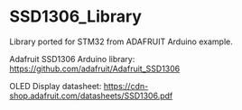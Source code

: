 # SSD1306_Library
Library ported for STM32 from ADAFRUIT Arduino example.

Adafruit SSD1306 Arduino library: https://github.com/adafruit/Adafruit_SSD1306

OLED Display datasheet: https://cdn-shop.adafruit.com/datasheets/SSD1306.pdf

